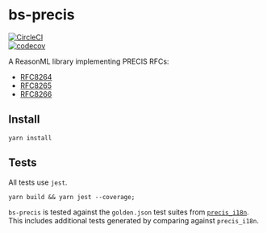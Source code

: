 # bs-precis

[![CircleCI](https://circleci.com/gh/NineFX/bs-precis.svg?style=shield)](https://circleci.com/gh/NineFX/bs-precis)  
[![codecov](https://codecov.io/gh/NineFX/bs-precis/branch/master/graph/badge.svg)](https://codecov.io/gh/NineFX/bs-precis)


A ReasonML library implementing PRECIS RFCs:

* [RFC8264](https://tools.ietf.org/html/rfc8264)
* [RFC8265](https://tools.ietf.org/html/rfc8265)
* [RFC8266](https://tools.ietf.org/html/rfc8266)

## Install

```
yarn install
```

## Tests

All tests use `jest`. 

```
yarn build && yarn jest --coverage;
```

`bs-precis` is tested against the `golden.json` test suites from [`precis_i18n`](https://github.com/byllyfish/precis_i18n). This includes additional tests generated by comparing against `precis_i18n`.
